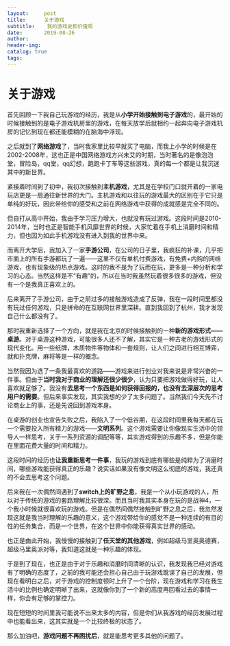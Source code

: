 ```yaml
---
layout:     post  
title:      关于游戏
subtitle:    我的游戏史和价值观  
date:       2019-08-26  
author:  
header-img: 
catalog: true  
tags:
--- 
```


# 关于游戏

首先回顾一下我自己玩游戏的经历，我是从**小学开始接触到电子游戏**的，最开始的时候接触到的是电子游戏机房里的游戏，在每天放学后就相约一起奔向电子游戏机房的记忆到现在都还能模糊的在脑海中浮现。

之后就到了**网络游戏**了，当时我家里比较早就买了电脑，而我上小学的时候是在2002-2008年，这也正是中国网络游戏方兴未艾的时期，当时著名的是像泡泡堂，冒险岛，qq堂，qq幻想，跑跑卡丁车等这些游戏，真的每一个都是让我沉迷其中的新世界。

紧接着时间到了初中，我初次接触到**主机游戏**，尤其是在学校门口就开着的一家电玩店更是一扇通往新世界的大门。主机游戏和以往玩的游戏最大的区别在于它只是单纯的好玩，因此带给你的感受和之前在网络游戏中获得的成就感是完全不同的。

但自打从高中开始，我由于学习压力增大，也就没有玩过游戏。这段时间是2010-2014年，当时也正是智能手机风靡世界的时候，大家忙着在手机上消磨时间和精力，但也因为如此手机游戏没有进入到我的世界中来。

而离开大学后，我加入了一家**手游公司**，在公司的日子里，我疯狂的补课，几乎把市面上的所有手游都玩了一遍——这里不仅有单机付费游戏，有免费+内购的网络游戏，也有现象级的热点游戏。这时的我不是为了玩而在玩，更多是一种分析和学习的心态。当然这样是不“有趣”的，所以在当时我虽然玩着很多很多的游戏，但没有一个是我真正喜欢上的。

后来离开了手游公司，由于之前过多的接触游戏造成了反弹，我在一段时间里都没有玩过任何游戏，只是拼命的在互联网世界里深耕。直到我回到了杭州，我才发现自己什么都没有了。

那时我重新选择了一个方向，就是我在北京的时候接触到的一种**新的游戏形式——桌游**。对于桌游这种游戏，可能很多人还不了解，其实它是一种古老的游戏形式的现代变化。用一些纸牌，木质物件等物体和一套规则，让人们之间进行相互博弈，就和扑克牌，麻将等是一样的概念。

当然我因为选了一条我最喜欢的道路——游戏来进行创业对我来说是非常兴奋的一件事。但由于**当时我对于商业的理解还很少很少**，认为只要把游戏做得好玩，让人喜欢就足够了。我没有**去思考一个东西是如何获得回报的，也没有去深层次的思考用户的需要**。但后来事实发现，其实我想的少了太多问题了。当然我们今天先不讨论商业上的事，还是先说回到游戏本身。

在桌游的创业也宣告失败之后，我陷入了一个低谷期，在这段时间里我每天都在玩一个需要投入所有精力的游戏——**文明系列**。这个游戏需要让你像现实生活中的领导人一样思考，关于一系列资源的调配等等，其实游戏得到的乐趣不多，但是你能在里面花费大量的时间和精力。

这段时间的经历也**让我重新思考一件事**，我玩的游戏到底有哪些是纯粹为了消磨时间，哪些游戏能获得真正的乐趣？说实话如果没有像文明这么彻底的游戏，我还真的不会去思考这个问题。

后来我在一次偶然间遇到了**switch上的旷野之息**，我是一个从小玩游戏的人，所以对于传统的游戏的套路理解比较很深。而且当时我其实本身在玩的是战神4，一个我小时候就很喜欢玩的游戏。但是在偶然间偶然接触到旷野之息之后，我忽然发现这就是我当时理解的乐趣的意义，这个游戏带给你的感觉不是一种连续的有目的性的任务集合，而是一个世界，在这个世界中你能获得真实世界的感动。

也正是由此开始，我慢慢的接触到了**任天堂的其他游戏**，例如超级马里奥奥德赛，超级马里奥派对等，我知道这就是一种乐趣的体现。

于是到了现在，也正是由于对于乐趣和消磨时间清晰的认识，我发现我已经对游戏有了明确的态度了，之前的我可能还会担心自己由于玩游戏耽误了自己的发展，但现在看明白之后，对于游戏的控制度顿时上升了一个台阶，现在游戏和学习在我生活中的比例也确定明晰了出来，这就像你到了一个新的高度再回看过去的事情一样，你会有足够的掌控力。

现在短短的时间里我可能说不出来太多的内容，但是你们从我游戏的经历发展过程中也能看出来，这其实就是一个比较终极的状态了。

那么加油吧，**游戏问题不再困扰后**，就是能思考更多其他的问题了。






